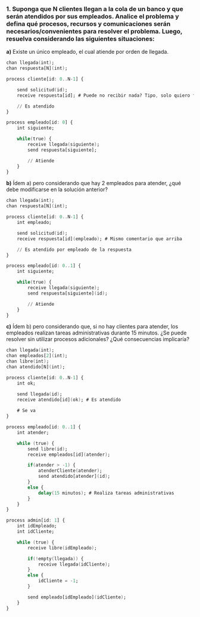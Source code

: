 ### 1. Suponga que N clientes llegan a la cola de un banco y que serán atendidos por sus empleados. Analice el problema y defina qué procesos, recursos y comunicaciones serán necesarios/convenientes para resolver el problema. Luego, resuelva considerando las siguientes situaciones:

**a)** Existe un único empleado, el cual atiende por orden de llegada.

```ada
chan llegada(int);
chan respuesta[N](int);

process cliente[id: 0..N-1] {

    send solicitud(id);
    receive respuesta[id]; # Puede no recibir nada? Tipo, solo quiero frenarlo, pregunté y me dijeron que no es necesario, que se encargue el empleado de gestionar quienes son atendidos y quienes no

    // Es atendido
}

process empleado[id: 0] {
    int siguiente;

    while(true) {
        receive llegada(siguiente);
        send respuesta[siguiente];

        // Atiende
    }
}
```

**b)** Ídem a) pero considerando que hay 2 empleados para atender, ¿qué debe modificarse en la solución anterior?

```ada
chan llegada(int);
chan respuesta[N](int);

process cliente[id: 0..N-1] {
    int empleado;

    send solicitud(id);
    receive respuesta[id](empleado); # Mismo comentario que arriba

    // Es atendido por empleado de la respuesta
}

process empleado[id: 0..1] {
    int siguiente;

    while(true) {
        receive llegada(siguiente);
        send respuesta[siguiente](id);

        // Atiende
    }
}
```

**c)** Ídem b) pero considerando que, si no hay clientes para atender, los empleados realizan tareas administrativas durante 15 minutos. ¿Se puede resolver sin utilizar procesos adicionales? ¿Qué consecuencias implicaría?

```ada
chan llegada(int);
chan empleados[2](int);
chan libre(int);
chan atendido[N](int);

process cliente[id: 0..N-1] {
    int ok;

    send llegada(id);
    receive atendido[id](ok); # Es atendido
    
    # Se va
}

process empleado[id: 0..1] {
    int atender;

    while (true) {
        send libre(id);
        receive empleados[id](atender);

        if(atender > -1) {
            atenderCliente(atender);
            send atendido[atender](id);
        }
        else {
            delay(15 minutos); # Realiza tareas administrativas
        }
    }
}

process admin[id: 1] {
    int idEmpleado;
    int idCliente;

    while (true) {
        receive libre(idEmpleado);

        if(!empty(llegada)) {
            receive llegada(idCliente);
        }
        else {
            idCliente = -1;
        }

        send empleado[idEmpleado](idCliente);
    }
}
```